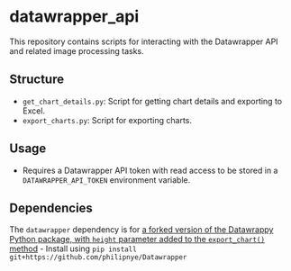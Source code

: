 # datawrapper_api
This repository contains scripts for interacting with the Datawrapper API and related image processing tasks.

## Structure
- `get_chart_details.py`: Script for getting chart details and exporting to Excel.
- `export_charts.py`: Script for exporting charts.

## Usage
- Requires a Datawrapper API token with read access to be stored in a `DATAWRAPPER_API_TOKEN` environment variable.

## Dependencies
The `datawrapper` dependency is for [a forked version of the Datawrappy Python package, with `height` parameter added to the `export_chart()` method](https://github.com/philipnye/Datawrapper)
    - Install using `pip install git+https://github.com/philipnye/Datawrapper`
